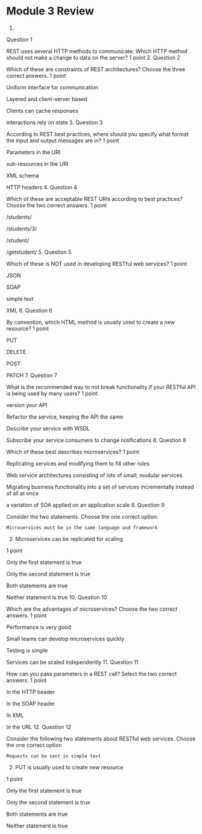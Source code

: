 # Module 3 Review

1.
Question 1

REST uses several HTTP methods to communicate. Which HTTP method should not make a change to data on the server?
1 point
2.
Question 2

Which of these are constraints of REST architectures? Choose the three correct answers.
1 point

Uniform interface for communication

Layered and client-server based 

Clients can cache responses 

Interactions rely on state
3.
Question 3

According to REST best practices, where should you specify what format the input and output messages are in?
1 point

Parameters in the URI 

sub-resources in the URI 

XML schema 

HTTP headers
4.
Question 4

Which of these are acceptable REST URIs according to best practices? Choose the two correct answers.
1 point

/students/

/students/3/ 

/student/ 

/getstudent/
5.
Question 5

Which of these is NOT used in developing RESTful web services?
1 point

JSON

SOAP 

simple text

XML
6.
Question 6

By convention, which HTML method is usually used to create a new resource?
1 point

PUT 

DELETE 

POST

PATCH 
7.
Question 7

What is the recommended way to not break functionality if your RESTful API is being used by many users?
1 point

version your API 

Refactor the service, keeping the API the same 

Describe your service with WSDL

Subscribe your service consumers to change notifications
8.
Question 8

Which of these best describes microservices?
1 point

Replicating services and modifying them to fill other roles 

Web service architectures consisting of lots of small, modular services

Migrating business functionality into a set of services incrementally instead of all at once 

a variation of SOA applied on an application scale
9.
Question 9

Consider the two statements. Choose the one correct option.

    Microservices must be in the same language and framework

2. Microservices can be replicated for scaling

1 point

Only the first statement is true

Only the second statement is true 

Both statements are true

Neither statement is true 
10.
Question 10

Which are the advantages of microservices? Choose the two correct answers.
1 point

Performance is very good 

Small teams can develop microservices quickly 

Testing is simple 

Services can be scaled independently
11.
Question 11

 How can you pass parameters in a REST call? Select the two correct answers.
1 point

In the HTTP header 

In the SOAP header 

In XML 

In the URL 
12.
Question 12

Consider the following two statements about RESTful web services. Choose the one correct option

    Requests can be sent in simple text

2. PUT is usually used to create new resource

1 point

Only the first statement is true

Only the second statement is true 

Both statements are true

Neither statement is true